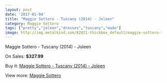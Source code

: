 ```yaml
---
layout: post
date: '2017-01-04'
title: "Maggie Sottero - Tuscany (2014) - Joleen"
category: Maggie Sottero
tags: ["pretty","joleen","dresses","tuscany","made"]
image: http://img.metalkind.com/82021-thickbox_default/maggie-sottero-tuscany-2014-joleen.jpg
---
```

Maggie Sottero - Tuscany (2014) - Joleen

On Sales: **$327.99**
<a href="https://www.metalkind.com/en/maggie-sottero/19724-maggie-sottero-tuscany-2014-joleen.html"><amp-img layout="responsive" width="600" height="600" src="//img.metalkind.com/82021-thickbox_default/maggie-sottero-tuscany-2014-joleen.jpg" alt="Maggie Sottero - Tuscany (2014) - Joleen 0" /></a>
<a href="https://www.metalkind.com/en/maggie-sottero/19724-maggie-sottero-tuscany-2014-joleen.html"><amp-img layout="responsive" width="600" height="600" src="//img.metalkind.com/82022-thickbox_default/maggie-sottero-tuscany-2014-joleen.jpg" alt="Maggie Sottero - Tuscany (2014) - Joleen 1" /></a>
<a href="https://www.metalkind.com/en/maggie-sottero/19724-maggie-sottero-tuscany-2014-joleen.html"><amp-img layout="responsive" width="600" height="600" src="//img.metalkind.com/82023-thickbox_default/maggie-sottero-tuscany-2014-joleen.jpg" alt="Maggie Sottero - Tuscany (2014) - Joleen 2" /></a>
<a href="https://www.metalkind.com/en/maggie-sottero/19724-maggie-sottero-tuscany-2014-joleen.html"><amp-img layout="responsive" width="600" height="600" src="//img.metalkind.com/82024-thickbox_default/maggie-sottero-tuscany-2014-joleen.jpg" alt="Maggie Sottero - Tuscany (2014) - Joleen 3" /></a>
<a href="https://www.metalkind.com/en/maggie-sottero/19724-maggie-sottero-tuscany-2014-joleen.html"><amp-img layout="responsive" width="600" height="600" src="//img.metalkind.com/82025-thickbox_default/maggie-sottero-tuscany-2014-joleen.jpg" alt="Maggie Sottero - Tuscany (2014) - Joleen 4" /></a>

Buy it: [Maggie Sottero - Tuscany (2014) - Joleen](https://www.metalkind.com/en/maggie-sottero/19724-maggie-sottero-tuscany-2014-joleen.html "Maggie Sottero - Tuscany (2014) - Joleen")

View more: [Maggie Sottero](https://www.metalkind.com/en/81-maggie-sottero "Maggie Sottero")